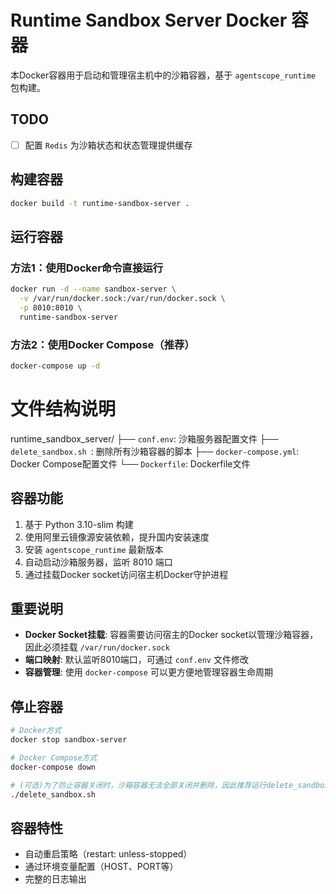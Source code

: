 # Runtime Sandbox Server Docker 容器

本Docker容器用于启动和管理宿主机中的沙箱容器，基于 `agentscope_runtime` 包构建。

## TODO
- [ ] 配置 `Redis` 为沙箱状态和状态管理提供缓存

## 构建容器

```bash
docker build -t runtime-sandbox-server .
```

## 运行容器

### 方法1：使用Docker命令直接运行

```bash
docker run -d --name sandbox-server \
  -v /var/run/docker.sock:/var/run/docker.sock \
  -p 8010:8010 \
  runtime-sandbox-server
```

### 方法2：使用Docker Compose（推荐）

```bash
docker-compose up -d
```

# 文件结构说明

runtime_sandbox_server/
├── `conf.env`: 沙箱服务器配置文件
├── `delete_sandbox.sh `: 删除所有沙箱容器的脚本
├── `docker-compose.yml`: Docker Compose配置文件
└── `Dockerfile`: Dockerfile文件

## 容器功能

1. 基于 Python 3.10-slim 构建
2. 使用阿里云镜像源安装依赖，提升国内安装速度
3. 安装 `agentscope_runtime` 最新版本
4. 自动启动沙箱服务器，监听 8010 端口
5. 通过挂载Docker socket访问宿主机Docker守护进程

## 重要说明

- **Docker Socket挂载**: 容器需要访问宿主的Docker socket以管理沙箱容器，因此必须挂载 `/var/run/docker.sock`
- **端口映射**: 默认监听8010端口，可通过 `conf.env` 文件修改
- **容器管理**: 使用 `docker-compose` 可以更方便地管理容器生命周期

## 停止容器

```bash
# Docker方式
docker stop sandbox-server

# Docker Compose方式
docker-compose down

# (可选)为了防止容器关闭时，沙箱容器无法全部关闭并删除，因此推荐运行delete_sandbox.sh脚本完全删除沙箱容器
./delete_sandbox.sh
```

## 容器特性

- 自动重启策略（restart: unless-stopped）
- 通过环境变量配置（HOST、PORT等）
- 完整的日志输出
